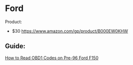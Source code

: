 # Ford
Product:
- $30 https://www.amazon.com/gp/product/B000EW0KHW

## Guide:
[How to Read OBD1 Codes on Pre-96 Ford F150](https://youtu.be/cVFpQkl0mnY)
